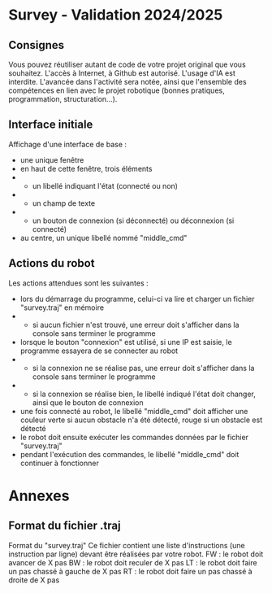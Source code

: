 # Survey - Validation 2024/2025

## Consignes

Vous pouvez réutiliser autant de code de votre projet original que vous souhaitez.
L'accès à Internet, à Github est autorisé.
L'usage d'IA est interdite.
L'avancée dans l'activité sera notée, ainsi que l'ensemble des compétences en lien avec le projet robotique (bonnes pratiques, programmation, structuration...).

## Interface initiale

Affichage d'une interface de base :
- une unique fenêtre 
- en haut de cette fenêtre, trois éléments
- - un libellé indiquant l'état (connecté ou non)
- - un champ de texte
- - un bouton de connexion (si déconnecté) ou déconnexion (si connecté)
- au centre, un unique libellé nommé "middle_cmd"

## Actions du robot

Les actions attendues sont les suivantes :
- lors du démarrage du programme, celui-ci va lire et charger un fichier "survey.traj" en mémoire
- - si aucun fichier n'est trouvé, une erreur doit s'afficher dans la console sans terminer le programme
- lorsque le bouton "connexion" est utilisé, si une IP est saisie, le programme essayera de se connecter au robot
- - si la connexion ne se réalise pas, une erreur doit s'afficher dans la console sans terminer le programme
- - si la connexion se réalise bien, le libellé indiqué l'état doit changer, ainsi que le bouton de connexion
- une fois connecté au robot, le libellé "middle_cmd" doit afficher une couleur verte si aucun obstacle n'a été détecté, rouge si un obstacle est détecté
- le robot doit ensuite exécuter les commandes données par le fichier "survey.traj"
- pendant l'exécution des commandes, le libellé "middle_cmd" doit continuer à fonctionner

# Annexes

## Format du fichier .traj

Format du "survey.traj"
Ce fichier contient une liste d'instructions (une instruction par ligne) devant être réalisées par votre robot.
FW : le robot doit avancer de X pas
BW : le robot doit reculer de X pas
LT : le robot doit faire un pas chassé à gauche de X pas
RT : le robot doit faire un pas chassé à droite de X pas

